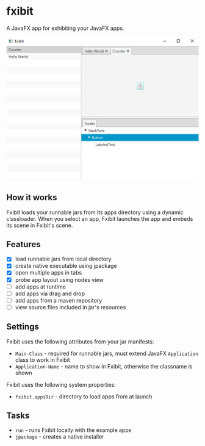 # fxibit
A JavaFX app for exhibiting your JavaFX apps.

![Screenshot](screenshot.png)

## How it works

Fxibit loads your runnable jars from its apps directory using a dynamic classloader. When you select an app, Fxibit launches the app and embeds its scene in Fxibit's scene.

## Features

- [x] load runnable jars from local directory
- [x] create native executable using jpackage
- [x] open multiple apps in tabs
- [x] probe app layout using nodes view
- [ ] add apps at runtime
- [ ] add apps via drag and drop
- [ ] add apps from a maven repository
- [ ] view source files included in jar's resources

## Settings

Fxibit uses the following attributes from your jar manifests:
- `Main-Class` - required for runnable jars, must extend JavaFX `Application` class to work in Fxibit
- `Application-Name` - name to show in Fxibit, otherwise the classname is shown

Fxibit uses the following system properties:
- `fxibit.appsDir` - directory to load apps from at launch

## Tasks

- `run` - runs Fxibit locally with the example apps
- `jpackage` - creates a native installer
